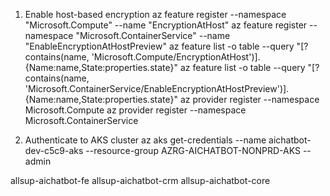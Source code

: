 1. Enable host-based encryption
az feature register --namespace "Microsoft.Compute" --name "EncryptionAtHost"
az feature register --namespace "Microsoft.ContainerService" --name "EnableEncryptionAtHostPreview"
az feature list -o table --query "[?contains(name, 'Microsoft.Compute/EncryptionAtHost')].{Name:name,State:properties.state}"
az feature list -o table --query "[?contains(name, 'Microsoft.ContainerService/EnableEncryptionAtHostPreview')].{Name:name,State:properties.state}"
az provider register --namespace Microsoft.Compute
az provider register --namespace Microsoft.ContainerService

2. Authenticate to AKS cluster
az aks get-credentials --name aichatbot-dev-c5c9-aks --resource-group AZRG-AICHATBOT-NONPRD-AKS --admin

allsup-aichatbot-fe
allsup-aichatbot-crm
allsup-aichatbot-core
